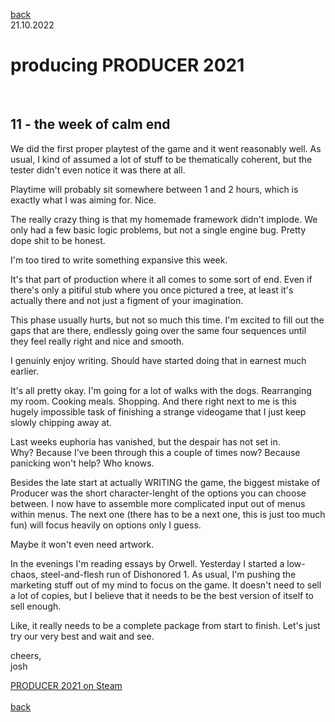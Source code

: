 [back](thinking)<br>
21.10.2022
<h1>producing PRODUCER 2021</h1><br>
<h2>11 - the week of calm end</h2>

We did the first proper playtest of the game and it went reasonably well. As usual, I kind of assumed a lot of stuff to be thematically coherent, but the tester didn't even notice it was there at all.

Playtime will probably sit somewhere between 1 and 2 hours, which is exactly what I was aiming for. Nice.

The really crazy thing is that my homemade framework didn't implode. We only had a few basic logic problems, but not a single engine bug. Pretty dope shit to be honest.

I'm too tired to write something expansive this week.

It's that part of production where it all comes to some sort of end.
Even if there's only a pitiful stub where you once pictured a tree, at least it's actually there and not just a figment of your imagination.

This phase usually hurts, but not so much this time. I'm excited to fill out the gaps that are there, endlessly going over the same four sequences until they feel really right and nice and smooth. 

I genuinly enjoy writing. Should have started doing that in earnest much earlier.

It's all pretty okay. I'm going for a lot of walks with the dogs. Rearranging my room. Cooking meals. Shopping. And there right next to me is this hugely impossible task of finishing a strange videogame that I just keep slowly chipping away at.

Last weeks euphoria has vanished, but the despair has not set in. <br>
Why?
Because I've been through this a couple of times now? Because panicking won't help? Who knows.

Besides the late start at actually WRITING the game, the biggest mistake of Producer was the short character-lenght of the options you can choose between. I now have to assemble more complicated input out of menus within menus. The next one (there has to be a next one, this is just too much fun) will focus heavily on options only I guess.

Maybe it won't even need artwork.

In the evenings I'm reading essays by Orwell. Yesterday I started a low-chaos, steel-and-flesh run of Dishonored 1.
As usual, I'm pushing the marketing stuff out of my mind to focus on the game. It doesn't need to sell a lot of copies, but I believe that it needs to be the best version of itself to sell enough.

Like, it really needs to be a complete package from start to finish.
Let's just try our very best and wait and see.

cheers,<br>
josh

<a href="https://store.steampowered.com/app/1667320/PRODUCER_2021/?beta=1" target="_blank">PRODUCER 2021 on Steam</a><br>
<br>
[back](thinking)
